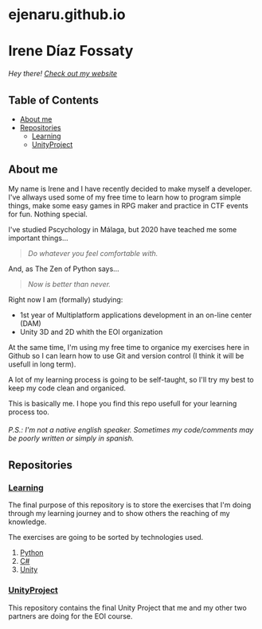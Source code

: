 # ejenaru.github.io

# Irene Díaz Fossaty

###### Hey there! [Check out my website](https://irenedfossaty.es)

## Table of Contents
* [About me](#about-me)
* [Repositories](#repositories)
  * [Learning](#learning)
  * [UnityProject](#unityproject)


## About me


My name is Irene and I have recently decided to make myself a developer.
I've allways used some of my free time to learn how to program simple things, make some easy 
games in RPG maker and practice in CTF events for fun. Nothing special.

I've studied Pscychology in Málaga, but 2020 have teached me some important things... 

>_Do whatever you feel comfortable with._ 

And, as The Zen of Python says...

>_Now is better than never._

Right now I am (formally) studying:

* 1st year of Multiplatform applications development in an on-line center (DAM)
* Unity 3D and 2D whith the EOI organization

At the same time, I'm using my free time to organice my exercises here in Github so I can learn how to use Git and 
version control (I think it will be usefull in long term).

A lot of my learning process is going to be self-taught, so I'll try my best to keep my code clean and organiced.

This is basically me. I hope you find this repo usefull for your learning process too.

###### _P.S.: I'm not a native english speaker. Sometimes my code/comments may be poorly written or simply in spanish._

## Repositories

### [Learning](https://github.com/ejenaru/Learning)

The final purpose of this repository is to store the exercises that I'm doing through my learning journey and to 
show others the reaching of my knowledge.

The exercises are going to be sorted by technologies used.

1. [Python](https://github.com/ejenaru/Learning/tree/master/Python)
2. [C#](https://github.com/ejenaru/Learning/tree/master/C%23)
3. [Unity]()

### [UnityProject](https://github.com/ejenaru/UnityProject)

This repository contains the final Unity Project that me and my other two partners are doing for the EOI course.

